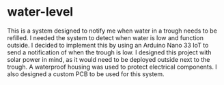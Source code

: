 # water-level
This is a system designed to notify me when water in a trough needs to be refilled. I needed the system to detect when water is low and function outside. I decided to implement this by using an Arduino Nano 33 IoT to send a notification of when the trough is low. I designed this project with solar power in mind, as it would need to be deployed outside next to the trough. A waterproof housing was used to protect electrical components. I also designed a custom PCB to be used for this system.
